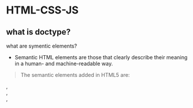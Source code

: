 # HTML-CSS-JS

what is doctype?
-

what are symentic elements?
- Semantic HTML elements are those that clearly describe their meaning in a human- and machine-readable way.

> The semantic elements added in HTML5 are:
 <article> , <aside> , <footer>, <header>
